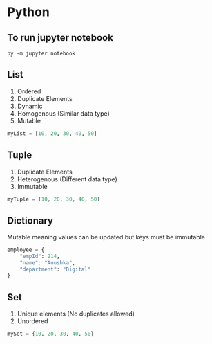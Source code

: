# Python

## To run jupyter notebook
```
py -m jupyter notebook
```

## List
1. Ordered
2. Duplicate Elements
3. Dynamic
4. Homogenous (Similar data type)
5. Mutable
```py
myList = [10, 20, 30, 40, 50]
```

## Tuple
1. Duplicate Elements
2. Heterogenous (Different data type)
3. Immutable
```py
myTuple = (10, 20, 30, 40, 50)
```

## Dictionary
Mutable meaning values can be updated but keys must be immutable
```py
employee = {
    "empId": 214,
    "name": "Anushka",
    "department": "Digital"
} 
```

## Set
1. Unique elements (No duplicates allowed)
2. Unordered
```py
mySet = {10, 20, 30, 40, 50}
```